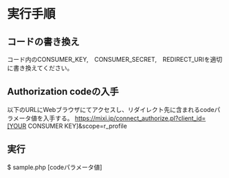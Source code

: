 # 実行手順
## コードの書き換え
コード内のCONSUMER_KEY,　CONSUMER_SECRET,　REDIRECT_URIを適切に書き換えてください。
## Authorization codeの入手
以下のURLにWebブラウザにてアクセスし、リダイレクト先に含まれるcodeパラメータ値を入手する。
    https://mixi.jp/connect_authorize.pl?client_id=[YOUR CONSUMER KEY]&scope=r_profile
## 実行
$ sample.php [codeパラメータ値]
